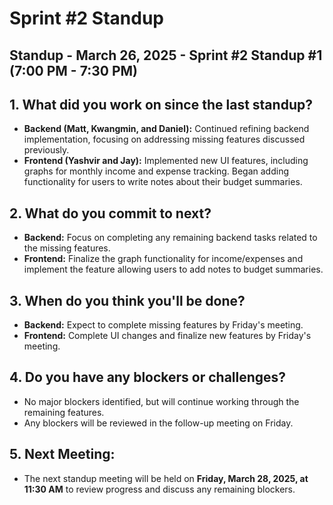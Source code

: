 # Sprint #2 Standup

## Standup - March 26, 2025 - Sprint #2 Standup #1 (7:00 PM - 7:30 PM)

## 1. What did you work on since the last standup?
- **Backend (Matt, Kwangmin, and Daniel):** Continued refining backend implementation, focusing on addressing missing features discussed previously.
- **Frontend (Yashvir and Jay):** Implemented new UI features, including graphs for monthly income and expense tracking. Began adding functionality for users to write notes about their budget summaries.

## 2. What do you commit to next?
- **Backend:** Focus on completing any remaining backend tasks related to the missing features.
- **Frontend:** Finalize the graph functionality for income/expenses and implement the feature allowing users to add notes to budget summaries.

## 3. When do you think you'll be done?
- **Backend:** Expect to complete missing features by Friday's meeting.
- **Frontend:** Complete UI changes and finalize new features by Friday's meeting.

## 4. Do you have any blockers or challenges?
- No major blockers identified, but will continue working through the remaining features.
- Any blockers will be reviewed in the follow-up meeting on Friday.

## 5. Next Meeting:
- The next standup meeting will be held on **Friday, March 28, 2025, at 11:30 AM** to review progress and discuss any remaining blockers.
